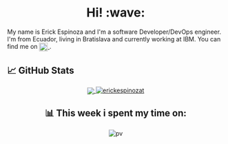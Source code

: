 <h1 align='center'> Hi! :wave:</h1>

My name is Erick Espinoza and I'm a software Developer/DevOps engineer. I'm from Ecuador, living in Bratislava and currently working at IBM. You can find me on <a href="https://www.linkedin.com/in/erickespinozat/">
<img align="center" alt="Abhishek's LinkedIN" width="20px" src="https://raw.githubusercontent.com/peterthehan/peterthehan/master/assets/linkedin.svg" />
</a>.

## &#x1f4c8; GitHub Stats

<div align="center">
  <a href="https://github.com/erickespinozat/erickespinozat">
    <img align="center" src="https://github-readme-stats.vercel.app/api/top-langs/?username=erickespinozat&hide=java,html,tex&title_color=ffffff&text_color=c9cacc&icon_color=2bbc8a&bg_color=1d1f21&langs_count=3" />
  </a>
  <a href="https://github.com/erickespinozat/erickespinozat">
    <img src="https://github-readme-stats.vercel.app/api?username=erickespinozat&show_icons=true&theme=gotham" alt="erickespinozat" />
  </a>
<div>

[3]: https://www.linkedin.com/in/erickespinozat/

## 📊 This week i spent my time on:

![pv](https://pageview.vercel.app/?github_user=erickespinozat)
